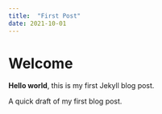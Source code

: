 ```yaml
---
title:  "First Post"
date: 2021-10-01
---
```

# Welcome

**Hello world**, this is my first Jekyll blog post.

A quick draft of my first blog post.
